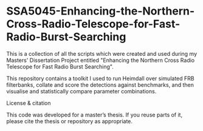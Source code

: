 # SSA5045-Enhancing-the-Northern-Cross-Radio-Telescope-for-Fast-Radio-Burst-Searching
This is a collection of all the scripts which were created and used during my Masters' Dissertation Project entitled "Enhancing the Northern Cross Radio Telescope for Fast Radio Burst Searching".

This repository contains a toolkit I used to run Heimdall over simulated FRB filterbanks, collate and score the detections against benchmarks, and then visualise and statistically compare parameter combinations.

License & citation

This code was developed for a master’s thesis. If you reuse parts of it, please cite the thesis or repository as appropriate.
